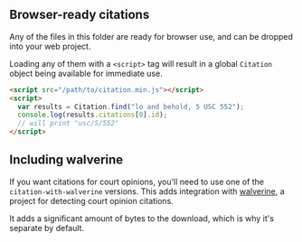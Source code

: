 ## Browser-ready citations

Any of the files in this folder are ready for browser use, and can be dropped into your web project.

Loading any of them with a `<script>` tag will result in a global `Citation` object being available for immediate use.

```html
<script src="/path/to/citation.min.js"></script>
<script>
  var results = Citation.find("lo and behold, 5 USC 552");
  console.log(results.citations[0].id);
  // will print "usc/5/552"
</script>
```

## Including walverine

If you want citations for court opinions, you'll need to use one of the `citation-with-walverine` versions. This adds integration with [walverine](https://github.com/adelevie/walverine), a project for detecting court opinion citations.

It adds a significant amount of bytes to the download, which is why it's separate by default.